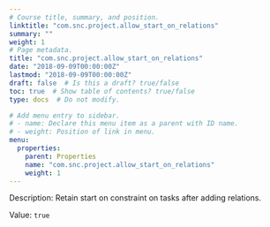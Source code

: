 ```yaml
---
# Course title, summary, and position.
linktitle: "com.snc.project.allow_start_on_relations"
summary: ""
weight: 1
# Page metadata.
title: "com.snc.project.allow_start_on_relations"
date: "2018-09-09T00:00:00Z"
lastmod: "2018-09-09T00:00:00Z"
draft: false  # Is this a draft? true/false
toc: true  # Show table of contents? true/false
type: docs  # Do not modify.

# Add menu entry to sidebar.
# - name: Declare this menu item as a parent with ID name.
# - weight: Position of link in menu.
menu:
  properties:
    parent: Properties
    name: "com.snc.project.allow_start_on_relations"
    weight: 1
---
```


Description: Retain start on constraint on tasks after adding relations. 


Value: `true`
